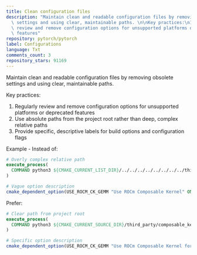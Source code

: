 ```yaml
---
title: Clean configuration files
description: "Maintain clean and readable configuration files by removing obsolete\
  \ settings and using clear, maintainable paths. \n\nKey practices:\n1. Regularly\
  \ review and remove configuration options for unsupported platforms or deprecated\
  \ features"
repository: pytorch/pytorch
label: Configurations
language: Txt
comments_count: 3
repository_stars: 91169
---
```


Maintain clean and readable configuration files by removing obsolete settings and using clear, maintainable paths. 

Key practices:
1. Regularly review and remove configuration options for unsupported platforms or deprecated features
2. Use absolute paths from the project root rather than deep, complex relative paths
3. Provide specific, descriptive labels for build options and configuration flags

Example - Instead of:
```cmake
# Overly complex relative path
execute_process(
  COMMAND python3 ${CMAKE_CURRENT_LIST_DIR}/../../../../../../../../third_party/composable_kernel/example/ck_tile/01_fmha/generate.py
)

# Vague option description
cmake_dependent_option(USE_ROCM_CK_GEMM "Use ROCm Composable Kernel" ON "USE_ROCM" OFF)
```

Prefer:
```cmake
# Clear path from project root
execute_process(
  COMMAND python3 ${CMAKE_CURRENT_SOURCE_DIR}/third_party/composable_kernel/example/ck_tile/01_fmha/generate.py
)

# Specific option description
cmake_dependent_option(USE_ROCM_CK_GEMM "Use ROCm Composable Kernel for GEMMs" ON "USE_ROCM" OFF)
```
